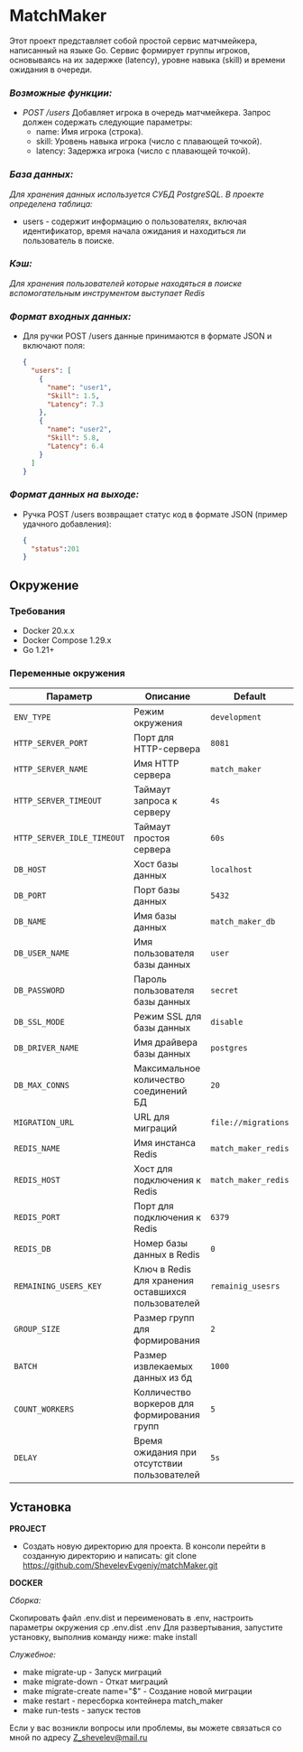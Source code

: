# MatchMaker

Этот проект представляет собой простой сервис матчмейкера, написанный на языке Go. Сервис формирует группы игроков, основываясь на их задержке (latency), уровне навыка (skill) и времени ожидания в очереди.
### *Возможные функции:*
- *POST /users*
  Добавляет игрока в очередь матчмейкера. Запрос должен содержать следующие параметры:
  - name: Имя игрока (строка).
  - skill: Уровень навыка игрока (число с плавающей точкой).
  - latency: Задержка игрока (число с плавающей точкой).
### *База данных:*

*Для хранения данных используется СУБД PostgreSQL. В проекте определена таблица:*
- users - содержит информацию о пользователях, включая идентификатор, время начала ожидания и находиться ли пользователь в поиске.

### *Кэш:*
*Для хранения пользователей которые находяться в поиске вспомогательным инструментом выступает Redis* 
### *Формат входных данных:*

- Для ручки POST /users
  данные принимаются в формате JSON и включают поля:
    ```json
    {
      "users": [
        {
          "name": "user1",
          "Skill": 1.5,
          "Latency": 7.3
        }, 
        {
          "name": "user2",
          "Skill": 5.8,
          "Latency": 6.4
        }
      ]
    }
    ```
### *Формат данных на выходе:*
- Ручка POST /users возвращает статус код в формате JSON (пример удачного добавления):
  ```json
  {
    "status":201
  }
  ```
  
## Окружение

### Требования
- Docker 20.x.x
- Docker Compose 1.29.x
- Go 1.21+

### Переменные окружения

| Параметр                    | Описание                                           | Default             |
|-----------------------------|----------------------------------------------------|---------------------|
| `ENV_TYPE`                  | Режим окружения                                    | `development`       |
| `HTTP_SERVER_PORT `         | Порт для HTTP-сервера                              | `8081`              |
| `HTTP_SERVER_NAME `         | Имя HTTP сервера                                   | `match_maker`       |
| `HTTP_SERVER_TIMEOUT `      | Таймаут запроса к серверу                          | `4s`                |
| `HTTP_SERVER_IDLE_TIMEOUT ` | Таймаут простоя сервера                            | `60s`               |
| `DB_HOST`                   | Хост базы данных                                   | `localhost`         |
| `DB_PORT`                   | Порт базы данных                                   | `5432`              |
| `DB_NAME`                   | Имя базы данных                                    | `match_maker_db`    |
| `DB_USER_NAME`              | Имя пользователя базы данных                       | `user`              |
| `DB_PASSWORD`               | Пароль пользователя базы данных                    | `secret`            |
| `DB_SSL_MODE`               | Режим SSL для базы данных                          | `disable`           |
| `DB_DRIVER_NAME`            | Имя драйвера базы данных                           | `postgres`          |
| `DB_MAX_CONNS`              | Максимальное количество соединений БД              | `20`                |
| `MIGRATION_URL`             | URL для миграций                                   | `file://migrations` |
| `REDIS_NAME`                | Имя инстанса Redis                                 | `match_maker_redis` |
| `REDIS_HOST`                | Хост для подключения к Redis                       | `match_maker_redis` |
| `REDIS_PORT`                | Порт для подключения к Redis                       | `6379`              |
| `REDIS_DB`                  | Номер базы данных в Redis                          | `0`                 |
| `REMAINING_USERS_KEY`       | Ключ в Redis для хранения оставшихся пользователей | `remainig_usesrs`   |
| `GROUP_SIZE`                | Размер групп для формирования                      | `2`                 |
| `BATCH`                     | Размер извлекаемых данных из бд                    | `1000`              |
| `COUNT_WORKERS`             | Колличество воркеров для формирования групп        | `5`                 |
| `DELAY`                     | Время ожидания при отсутствии пользователей        | `5s`                |



## Установка

**PROJECT**

- Создать новую директорию для проекта. В консоли перейти в созданную директорию и написать: git clone https://github.com/ShevelevEvgeniy/matchMaker.git

**DOCKER**

*Сборка:*

Скопировать файл .env.dist и переименовать в .env, настроить параметры окружения cp .env.dist .env
Для развертывания, запустите установку, выполнив команду ниже: make install

*Служебное:*
- make migrate-up - Запуск миграций
- make migrate-down - Откат миграций
- make migrate-create name="$" - Создание новой миграции
- make restart - пересборка контейнера match_maker
- make run-tests - запуск тестов

Если у вас возникли вопросы или проблемы, вы можете связаться со мной по адресу Z_shevelev@mail.ru